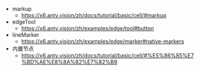 - markup
  - https://x6.antv.vision/zh/docs/tutorial/basic/cell/#markup
- edgeTool
  - https://x6.antv.vision/zh/examples/edge/tool#button
- lineMarker
  - https://x6.antv.vision/zh/examples/edge/marker#native-markers
- 内置节点
  - https://x6.antv.vision/zh/docs/tutorial/basic/cell/#%E5%86%85%E7%BD%AE%E8%8A%82%E7%82%B9
